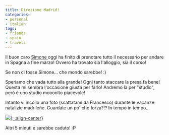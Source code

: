 ```yaml
---
title: Direzione Madrid!
categories:
- personal
- italian
tags:
- friends
- spain
- travels
---
```

Il buon caro [Simone ](http://simonao.wordpress.com/) oggi ha finito di
prenotare tutto il necessario per andare in Spagna a fine marzo! Ovvero ha
trovato sia l'alloggio, sia il corso!
  
Se non ci fosse Simone... che mondo sarebbe! :)  
  
Speriamo che vada tutto alla grande! Ogni tanto staccare la presa fa bene!
Questa mi sembra l'occasione giusta per farlo! Andremo là per "studio", però è
uno studio moooolto piacevole!  
  
Intanto vi incollo una foto (scattatami da Francesco) durante le vacanze
natalizie madrileñe. Guardate un po' che forza?!? In tempo in tempo...  
  
[![]({{site.url}}/assets/images/2007-01-05_giorno7_017.jpg){: .align-center}]({{site.url}}/assets/images/2007-01-05_giorno7_017.jpg)

Altri 5 minuti e sarebbe caduto! :P

